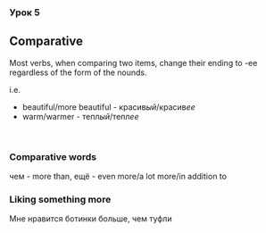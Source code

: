 ### Урок 5

## Comparative

Most verbs, when comparing two items, change their ending to -ее regardless of the form of the nounds.

i.e.

- beautiful/more beautiful - красив*ый*/красив*ее*
- warm/warmer - тепл*ый*/тепл*ее*

<br/>

### Comparative words

чем - more than, 
ещё - even more/a lot more/in addition to

### Liking something more

Мне нравится ботинки больше, чем туфли